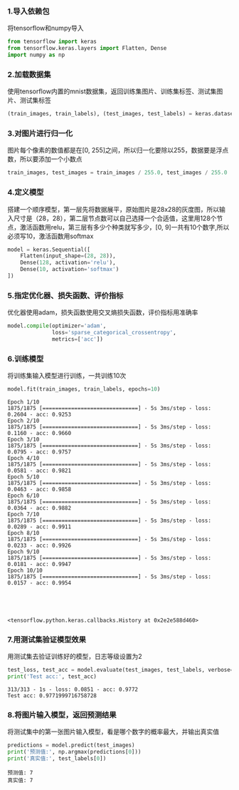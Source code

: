 ### 1.导入依赖包

将tensorflow和numpy导入


```python
from tensorflow import keras
from tensorflow.keras.layers import Flatten, Dense
import numpy as np
```

### 2.加载数据集

使用tensorflow内置的mnist数据集，返回训练集图片、训练集标签、测试集图片、测试集标签


```python
(train_images, train_labels), (test_images, test_labels) = keras.datasets.mnist.load_data()
```

### 3.对图片进行归一化

图片每个像素的数值都是在[0, 255]之间，所以归一化要除以255，数据要是浮点数，所以要添加一个小数点


```python
train_images, test_images = train_images / 255.0, test_images / 255.0
```

### 4.定义模型

搭建一个顺序模型，第一层先将数据展平，原始图片是28x28的灰度图，所以输入尺寸是（28，28），第二层节点数可以自己选择一个合适值，这里用128个节点，激活函数用relu，第三层有多少个种类就写多少，[0, 9]一共有10个数字,所以必须写10，激活函数用softmax


```python
model = keras.Sequential([
    Flatten(input_shape=(28, 28)),
    Dense(128, activation='relu'),
    Dense(10, activation='softmax')
])
```

### 5.指定优化器、损失函数、评价指标

优化器使用adam，损失函数使用交叉熵损失函数，评价指标用准确率


```python
model.compile(optimizer='adam',
              loss='sparse_categorical_crossentropy',
              metrics=['acc'])
```

### 6.训练模型

将训练集输入模型进行训练，一共训练10次


```python
model.fit(train_images, train_labels, epochs=10)
```

    Epoch 1/10
    1875/1875 [==============================] - 5s 3ms/step - loss: 0.2604 - acc: 0.9253
    Epoch 2/10
    1875/1875 [==============================] - 5s 3ms/step - loss: 0.1160 - acc: 0.9660
    Epoch 3/10
    1875/1875 [==============================] - 5s 3ms/step - loss: 0.0795 - acc: 0.9757
    Epoch 4/10
    1875/1875 [==============================] - 5s 3ms/step - loss: 0.0581 - acc: 0.9821
    Epoch 5/10
    1875/1875 [==============================] - 5s 3ms/step - loss: 0.0463 - acc: 0.9858
    Epoch 6/10
    1875/1875 [==============================] - 5s 3ms/step - loss: 0.0364 - acc: 0.9882
    Epoch 7/10
    1875/1875 [==============================] - 5s 3ms/step - loss: 0.0289 - acc: 0.9911
    Epoch 8/10
    1875/1875 [==============================] - 5s 3ms/step - loss: 0.0233 - acc: 0.9926
    Epoch 9/10
    1875/1875 [==============================] - 5s 3ms/step - loss: 0.0181 - acc: 0.9947
    Epoch 10/10
    1875/1875 [==============================] - 5s 3ms/step - loss: 0.0157 - acc: 0.9954
    




    <tensorflow.python.keras.callbacks.History at 0x2e2e588d460>



### 7.用测试集验证模型效果

用测试集去验证训练好的模型，日志等级设置为2


```python
test_loss, test_acc = model.evaluate(test_images, test_labels, verbose=2)
print('Test acc:', test_acc)
```

    313/313 - 1s - loss: 0.0851 - acc: 0.9772
    Test acc: 0.9771999716758728
    

### 8.将图片输入模型，返回预测结果

将测试集中的第一张图片输入模型，看是哪个数字的概率最大，并输出真实值


```python
predictions = model.predict(test_images)
print('预测值:', np.argmax(predictions[0]))
print('真实值:', test_labels[0])
```

    预测值: 7
    真实值: 7
    


```python

```
